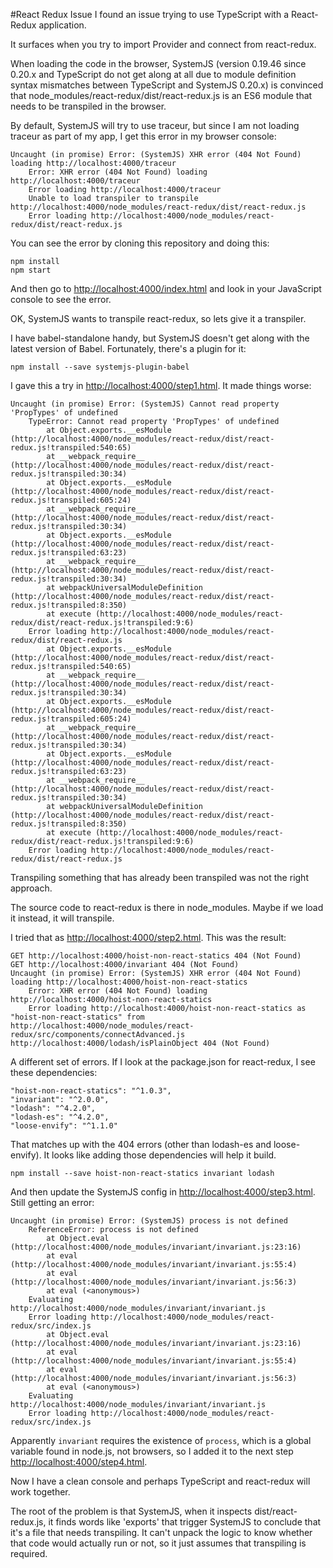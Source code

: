 #React Redux Issue
I found an issue trying to use TypeScript with a React-Redux application.

It surfaces when you try to import Provider and connect from react-redux.

When loading the code in the browser, SystemJS (version 0.19.46 since 0.20.x and TypeScript
do not get along at all due to module definition syntax mismatches between TypeScript and
SystemJS 0.20.x) is convinced that node_modules/react-redux/dist/react-redux.js is an ES6
module that needs to be transpiled in the browser.

By default, SystemJS will try to use traceur, but since I am not loading traceur as part of
my app, I get this error in my browser console:

    Uncaught (in promise) Error: (SystemJS) XHR error (404 Not Found) loading http://localhost:4000/traceur
	    Error: XHR error (404 Not Found) loading http://localhost:4000/traceur
	    Error loading http://localhost:4000/traceur
	    Unable to load transpiler to transpile http://localhost:4000/node_modules/react-redux/dist/react-redux.js
	    Error loading http://localhost:4000/node_modules/react-redux/dist/react-redux.js

You can see the error by cloning this repository and doing this:

    npm install
    npm start

And then go to [http://localhost:4000/index.html](http://localhost:4000/index.html) and look in your JavaScript console to see the error.

OK, SystemJS wants to transpile react-redux, so lets give it a transpiler.

I have babel-standalone handy, but SystemJS doesn't get along with the latest version of Babel.
Fortunately, there's a plugin for it:

    npm install --save systemjs-plugin-babel

I gave this a try in [http://localhost:4000/step1.html](http://localhost:4000/step1.html). It made things worse:

    Uncaught (in promise) Error: (SystemJS) Cannot read property 'PropTypes' of undefined
	    TypeError: Cannot read property 'PropTypes' of undefined
	        at Object.exports.__esModule (http://localhost:4000/node_modules/react-redux/dist/react-redux.js!transpiled:540:65)
	        at __webpack_require__ (http://localhost:4000/node_modules/react-redux/dist/react-redux.js!transpiled:30:34)
	        at Object.exports.__esModule (http://localhost:4000/node_modules/react-redux/dist/react-redux.js!transpiled:605:24)
	        at __webpack_require__ (http://localhost:4000/node_modules/react-redux/dist/react-redux.js!transpiled:30:34)
	        at Object.exports.__esModule (http://localhost:4000/node_modules/react-redux/dist/react-redux.js!transpiled:63:23)
	        at __webpack_require__ (http://localhost:4000/node_modules/react-redux/dist/react-redux.js!transpiled:30:34)
	        at webpackUniversalModuleDefinition (http://localhost:4000/node_modules/react-redux/dist/react-redux.js!transpiled:8:350)
	        at execute (http://localhost:4000/node_modules/react-redux/dist/react-redux.js!transpiled:9:6)
	    Error loading http://localhost:4000/node_modules/react-redux/dist/react-redux.js
	        at Object.exports.__esModule (http://localhost:4000/node_modules/react-redux/dist/react-redux.js!transpiled:540:65)
	        at __webpack_require__ (http://localhost:4000/node_modules/react-redux/dist/react-redux.js!transpiled:30:34)
	        at Object.exports.__esModule (http://localhost:4000/node_modules/react-redux/dist/react-redux.js!transpiled:605:24)
	        at __webpack_require__ (http://localhost:4000/node_modules/react-redux/dist/react-redux.js!transpiled:30:34)
	        at Object.exports.__esModule (http://localhost:4000/node_modules/react-redux/dist/react-redux.js!transpiled:63:23)
	        at __webpack_require__ (http://localhost:4000/node_modules/react-redux/dist/react-redux.js!transpiled:30:34)
	        at webpackUniversalModuleDefinition (http://localhost:4000/node_modules/react-redux/dist/react-redux.js!transpiled:8:350)
	        at execute (http://localhost:4000/node_modules/react-redux/dist/react-redux.js!transpiled:9:6)
	    Error loading http://localhost:4000/node_modules/react-redux/dist/react-redux.js

Transpiling something that has already been transpiled was not the right approach.

The source code to react-redux is there in node_modules. Maybe if we load it instead, it will transpile.

I tried that as [http://localhost:4000/step2.html](http://localhost:4000/step2.html). This was the result:

    GET http://localhost:4000/hoist-non-react-statics 404 (Not Found)
    GET http://localhost:4000/invariant 404 (Not Found)
    Uncaught (in promise) Error: (SystemJS) XHR error (404 Not Found) loading http://localhost:4000/hoist-non-react-statics
	    Error: XHR error (404 Not Found) loading http://localhost:4000/hoist-non-react-statics
	    Error loading http://localhost:4000/hoist-non-react-statics as "hoist-non-react-statics" from http://localhost:4000/node_modules/react-redux/src/components/connectAdvanced.js
    http://localhost:4000/lodash/isPlainObject 404 (Not Found)

A different set of errors. If I look at the package.json for react-redux, I see these dependencies:

    "hoist-non-react-statics": "^1.0.3",
    "invariant": "^2.0.0",
    "lodash": "^4.2.0",
    "lodash-es": "^4.2.0",
    "loose-envify": "^1.1.0"

That matches up with the 404 errors (other than lodash-es and loose-envify). It looks like adding those dependencies
will help it build.

    npm install --save hoist-non-react-statics invariant lodash

And then update the SystemJS config in [http://localhost:4000/step3.html](http://localhost:4000/step3.html). Still getting an error:

    Uncaught (in promise) Error: (SystemJS) process is not defined
	    ReferenceError: process is not defined
	        at Object.eval (http://localhost:4000/node_modules/invariant/invariant.js:23:16)
	        at eval (http://localhost:4000/node_modules/invariant/invariant.js:55:4)
	        at eval (http://localhost:4000/node_modules/invariant/invariant.js:56:3)
	        at eval (<anonymous>)
	    Evaluating http://localhost:4000/node_modules/invariant/invariant.js
	    Error loading http://localhost:4000/node_modules/react-redux/src/index.js
	        at Object.eval (http://localhost:4000/node_modules/invariant/invariant.js:23:16)
	        at eval (http://localhost:4000/node_modules/invariant/invariant.js:55:4)
	        at eval (http://localhost:4000/node_modules/invariant/invariant.js:56:3)
	        at eval (<anonymous>)
	    Evaluating http://localhost:4000/node_modules/invariant/invariant.js
	    Error loading http://localhost:4000/node_modules/react-redux/src/index.js

Apparently `invariant` requires the existence of `process`, which is a global variable found in node.js, not browsers,
so I added it to the next step [http://localhost:4000/step4.html](http://localhost:4000/step4.html).

Now I have a clean console and perhaps TypeScript and react-redux will work together.

The root of the problem is that SystemJS, when it inspects dist/react-redux.js, it finds words like 'exports' that
trigger SystemJS to conclude that it's a file that needs transpiling. It can't unpack the logic to know whether
that code would actually run or not, so it just assumes that transpiling is required.